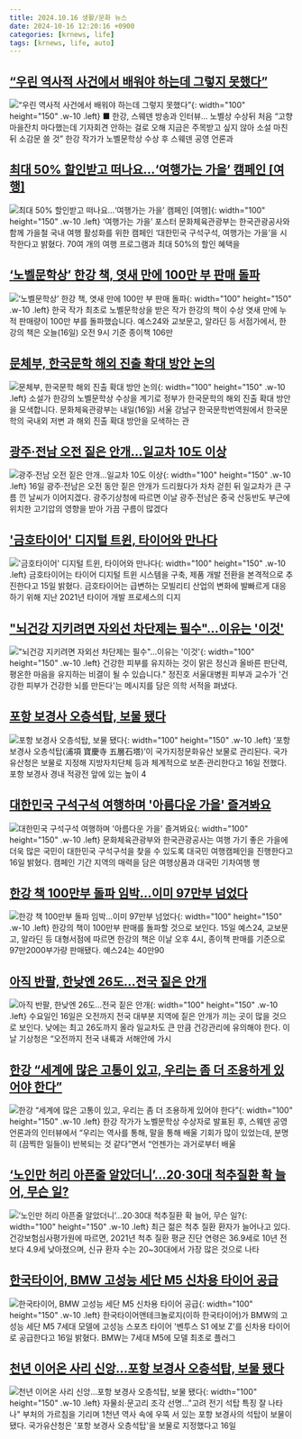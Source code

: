 ```yaml
---
title: 2024.10.16 생활/문화 뉴스
date: 2024-10-16 12:20:16 +0900
categories: [krnews, life]
tags: [krnews, life, auto]
---
```

## [“우린 역사적 사건에서 배워야 하는데 그렇지 못했다”](https://n.news.naver.com/mnews/article/021/0002665597)

![“우린 역사적 사건에서 배워야 하는데 그렇지 못했다”](https://mimgnews.pstatic.net/image/origin/021/2024/10/16/2665597.jpg?type=nf220_150){: width="100" height="150" .w-10 .left}
■ 한강, 스웨덴 방송과 인터뷰… 노벨상 수상뒤 처음 “고향 마을잔치 마다했는데 기자회견 안하는 걸로 오해 지금은 주목받고 싶지 않아 소설 마친뒤 소감문 쓸 것” 한강 작가가 노벨문학상 수상 후 스웨덴 공영 언론과

## [최대 50% 할인받고 떠나요…‘여행가는 가을’ 캠페인 [여행]](https://n.news.naver.com/mnews/article/018/0005860111)

![최대 50% 할인받고 떠나요…‘여행가는 가을’ 캠페인 [여행]](https://mimgnews.pstatic.net/image/origin/018/2024/10/16/5860111.jpg?type=nf220_150){: width="100" height="150" .w-10 .left}
‘여행가는 가을’ 포스터 문화체육관광부는 한국관광공사와 함께 가을철 국내 여행 활성화를 위한 캠페인 ‘대한민국 구석구석, 여행가는 가을’을 시작한다고 밝혔다. 70여 개의 여행 프로그램과 최대 50%의 할인 혜택을

## [‘노벨문학상’ 한강 책, 엿새 만에 100만 부 판매 돌파](https://n.news.naver.com/mnews/article/056/0011819379)

![‘노벨문학상’ 한강 책, 엿새 만에 100만 부 판매 돌파](https://mimgnews.pstatic.net/image/origin/056/2024/10/16/11819379.jpg?type=nf220_150){: width="100" height="150" .w-10 .left}
한국 작가 최초로 노벨문학상을 받은 작가 한강의 책이 수상 엿새 만에 누적 판매량이 100만 부를 돌파했습니다. 예스24와 교보문고, 알라딘 등 서점가에서, 한강의 책은 오늘(16일) 오전 9시 기준 종이책 106만

## [문체부, 한국문학 해외 진출 확대 방안 논의](https://n.news.naver.com/mnews/article/056/0011818679)

![문체부, 한국문학 해외 진출 확대 방안 논의](https://mimgnews.pstatic.net/image/origin/056/2024/10/15/11818679.jpg?type=nf220_150){: width="100" height="150" .w-10 .left}
소설가 한강의 노벨문학상 수상을 계기로 정부가 한국문학의 해외 진출 확대 방안을 모색합니다. 문화체육관광부는 내일(16일) 서울 강남구 한국문학번역원에서 한국문학의 국내외 저변 과 해외 진출 확대 방안을 모색하는 관

## [광주·전남 오전 짙은 안개…일교차 10도 이상](https://n.news.naver.com/mnews/article/003/0012842069)

![광주·전남 오전 짙은 안개…일교차 10도 이상](https://mimgnews.pstatic.net/image/origin/003/2024/10/16/12842069.jpg?type=nf220_150){: width="100" height="150" .w-10 .left}
16일 광주·전남은 오전 동안 짙은 안개가 드리웠다가 차차 걷힌 뒤 일교차가 큰 구름 낀 날씨가 이어지겠다. 광주기상청에 따르면 이날 광주·전남은 중국 산둥반도 부근에 위치한 고기압의 영향을 받아 가끔 구름이 많겠다

## ['금호타이어' 디지털 트윈, 타이어와 만나다](https://n.news.naver.com/mnews/article/014/0005253531)

!['금호타이어' 디지털 트윈, 타이어와 만나다](https://mimgnews.pstatic.net/image/origin/014/2024/10/15/5253531.jpg?type=nf220_150){: width="100" height="150" .w-10 .left}
금호타이어는 타이어 디지털 트윈 시스템을 구축, 제품 개발 전환을 본격적으로 추진한다고 15일 밝혔다. 금호타이어는 급변하는 모빌리티 산업의 변화에 발빠르게 대응하기 위해 지난 2021년 타이어 개발 프로세스의 디지

## ["뇌건강 지키려면 자외선 차단제는 필수"…이유는 '이것'](https://n.news.naver.com/mnews/article/003/0012842843)

!["뇌건강 지키려면 자외선 차단제는 필수"…이유는 '이것'](https://mimgnews.pstatic.net/image/origin/003/2024/10/16/12842843.jpg?type=nf220_150){: width="100" height="150" .w-10 .left}
건강한 피부를 유지하는 것이 맑은 정신과 올바른 판단력, 평온한 마음을 유지하는 비결이 될 수 있습니다." 정진호 서울대병원 피부과 교수가 '건강한 피부가 건강한 뇌를 만든다'는 메시지를 담은 의학 서적을 펴냈다.

## [포항 보경사 오층석탑, 보물 됐다](https://n.news.naver.com/mnews/article/277/0005484931)

![포항 보경사 오층석탑, 보물 됐다](https://mimgnews.pstatic.net/image/origin/277/2024/10/16/5484931.jpg?type=nf220_150){: width="100" height="150" .w-10 .left}
‘포항 보경사 오층석탑(浦項 寶慶寺 五層石塔)’이 국가지정문화유산 보물로 관리된다. 국가유산청은 보물로 지정해 지방자치단체 등과 체계적으로 보존·관리한다고 16일 전했다. 포항 보경사 경내 적광전 앞에 있는 높이 4

## [대한민국 구석구석 여행하며 '아름다운 가을' 즐겨봐요](https://n.news.naver.com/mnews/article/014/0005253965)

![대한민국 구석구석 여행하며 '아름다운 가을' 즐겨봐요](https://mimgnews.pstatic.net/image/origin/014/2024/10/16/5253965.jpg?type=nf220_150){: width="100" height="150" .w-10 .left}
문화체육관광부와 한국관광공사는 여행 가기 좋은 가을에 더욱 많은 국민이 대한민국 구석구석을 찾을 수 있도록 대국민 여행캠페인을 진행한다고 16일 밝혔다. 캠페인 기간 지역의 매력을 담은 여행상품과 대국민 기차여행 행

## [한강 책 100만부 돌파 임박…이미 97만부 넘었다](https://n.news.naver.com/mnews/article/016/0002374302)

![한강 책 100만부 돌파 임박…이미 97만부 넘었다](https://mimgnews.pstatic.net/image/origin/016/2024/10/15/2374302.jpg?type=nf220_150){: width="100" height="150" .w-10 .left}
한강의 책이 100만부 판매를 돌파할 것으로 보인다. 15일 예스24, 교보문고, 알라딘 등 대형서점에 따르면 한강의 책은 이날 오후 4시, 종이책 판매를 기준으로 97만2000부가량 판매됐다. 예스24는 40만90

## [아직 반팔, 한낮엔 26도…전국 짙은 안개](https://n.news.naver.com/mnews/article/028/0002711652)

![아직 반팔, 한낮엔 26도…전국 짙은 안개](https://mimgnews.pstatic.net/image/origin/028/2024/10/16/2711652.jpg?type=nf220_150){: width="100" height="150" .w-10 .left}
수요일인 16일은 오전까지 전국 대부분 지역에 짙은 안개가 끼는 곳이 많을 것으로 보인다. 낮에는 최고 26도까지 올라 일교차도 큰 만큼 건강관리에 유의해야 한다. 이날 기상청은 “오전까지 전국 내륙과 서해안에 가시

## [한강 “세계에 많은 고통이 있고, 우리는 좀 더 조용하게 있어야 한다”](https://n.news.naver.com/mnews/article/032/0003326584)

![한강 “세계에 많은 고통이 있고, 우리는 좀 더 조용하게 있어야 한다”](https://mimgnews.pstatic.net/image/origin/032/2024/10/16/3326584.jpg?type=nf220_150){: width="100" height="150" .w-10 .left}
한강 작가가 노벨문학상 수상자로 발표된 후, 스웨덴 공영 언론과의 인터뷰에서 “우리는 역사를 통해, 말을 통해 배울 기회가 많이 있었는데, 분명히 (끔찍한 일들이) 반복되는 것 같다”면서 “언젠가는 과거로부터 배울

## [‘노인만 허리 아픈줄 알았더니’…20·30대 척추질환 확 늘어, 무슨 일?](https://n.news.naver.com/mnews/article/020/0003592541)

![‘노인만 허리 아픈줄 알았더니’…20·30대 척추질환 확 늘어, 무슨 일?](https://mimgnews.pstatic.net/image/origin/020/2024/10/16/3592541.jpg?type=nf220_150){: width="100" height="150" .w-10 .left}
최근 젊은 척추 질환 환자가 늘어나고 있다. 건강보험심사평가원에 따르면, 2021년 척추 질환 평균 진단 연령은 36.9세로 10년 전보다 4.9세 낮아졌으며, 신규 환자 수는 20~30대에서 가장 많은 것으로 나타

## [한국타이어, BMW 고성능 세단 M5 신차용 타이어 공급](https://n.news.naver.com/mnews/article/277/0005484928)

![한국타이어, BMW 고성능 세단 M5 신차용 타이어 공급](https://mimgnews.pstatic.net/image/origin/277/2024/10/16/5484928.jpg?type=nf220_150){: width="100" height="150" .w-10 .left}
한국타이어앤테크놀로지(이하 한국타이어)가 BMW의 고성능 세단 M5 7세대 모델에 고성능 스포츠 타이어 '벤투스 S1 에보 Z'를 신차용 타이어로 공급한다고 16일 밝혔다. BMW는 7세대 M5에 모델 최초로 플러그

## [천년 이어온 사리 신앙…포항 보경사 오층석탑, 보물 됐다](https://n.news.naver.com/mnews/article/001/0014986006)

![천년 이어온 사리 신앙…포항 보경사 오층석탑, 보물 됐다](https://mimgnews.pstatic.net/image/origin/001/2024/10/16/14986006.jpg?type=nf220_150){: width="100" height="150" .w-10 .left}
자물쇠·문고리 조각 선명…"고려 전기 석탑 특징 잘 나타나" 부처의 가르침을 기리며 1천년 역사 속에 우뚝 서 있는 포항 보경사의 석탑이 보물이 됐다. 국가유산청은 '포항 보경사 오층석탑'을 보물로 지정했다고 16일

